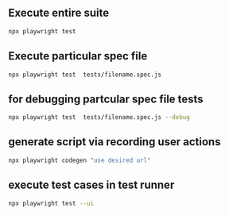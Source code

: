 ## Execute entire suite
 ```bash
npx playwright test 
```

## Execute particular spec file
 ```bash
npx playwright test  tests/filename.spec.js
```

## for debugging partcular spec file tests
 ```bash
npx playwright test  tests/filename.spec.js --debug
```


## generate script via recording user actions
 ```bash
npx playwright codegen "use desired url"
```

## execute test cases in test runner
 ```bash
npx playwright test --ui
```

